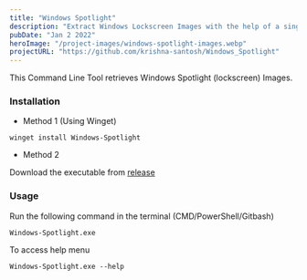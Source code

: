 ```yaml
---
title: "Windows Spotlight"
description: "Extract Windows Lockscreen Images with the help of a single command."
pubDate: "Jan 2 2022"
heroImage: "/project-images/windows-spotlight-images.webp"
projectURL: "https://github.com/krishna-santosh/Windows_Spotlight"
---
```


This Command Line Tool retrieves Windows Spotlight (lockscreen) Images.

### Installation 
- Method 1 (Using Winget)
```
winget install Windows-Spotlight
```
- Method 2

Download the executable from [release](https://github.com/krishna-santosh/Windows_Spotlight/releases/)

### Usage
Run the following command in the terminal (CMD/PowerShell/Gitbash)

 ```
 Windows-Spotlight.exe
 ```

To access help menu

```
Windows-Spotlight.exe --help
```